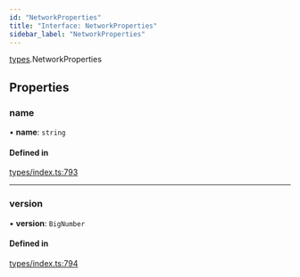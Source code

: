 ```yaml
---
id: "NetworkProperties"
title: "Interface: NetworkProperties"
sidebar_label: "NetworkProperties"
---
```


[types](../../../modules/Types/Types.md).NetworkProperties

## Properties

### name

• **name**: `string`

#### Defined in

[types/index.ts:793](https://github.com/PolymeshAssociation/polymesh-sdk/blob/daafaa68f/src/types/index.ts#L793)

___

### version

• **version**: `BigNumber`

#### Defined in

[types/index.ts:794](https://github.com/PolymeshAssociation/polymesh-sdk/blob/daafaa68f/src/types/index.ts#L794)
